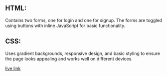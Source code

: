 ## HTML: 
  Contains two forms, one for login and one for signup. The forms are toggled using buttons with inline JavaScript for basic functionality.

## CSS: 
  Uses gradient backgrounds, responsive design, and basic styling to ensure the page looks appealing and works well on different devices.
  

[live link](http://127.0.0.1:5500/Login&signup/index.html)
